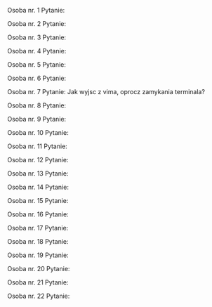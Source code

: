 Osoba nr. 1
Pytanie:

Osoba nr. 2
Pytanie:

Osoba nr. 3
Pytanie:

Osoba nr. 4
Pytanie:

Osoba nr. 5
Pytanie:

Osoba nr. 6
Pytanie:

Osoba nr. 7
Pytanie: Jak wyjsc z vima, oprocz zamykania terminala?

Osoba nr. 8
Pytanie:

Osoba nr. 9
Pytanie:

Osoba nr. 10
Pytanie:

Osoba nr. 11
Pytanie:

Osoba nr. 12
Pytanie:

Osoba nr. 13
Pytanie:

Osoba nr. 14
Pytanie:

Osoba nr. 15
Pytanie:

Osoba nr. 16
Pytanie:

Osoba nr. 17
Pytanie:

Osoba nr. 18
Pytanie:

Osoba nr. 19
Pytanie:

Osoba nr. 20
Pytanie:

Osoba nr. 21
Pytanie:

Osoba nr. 22
Pytanie:
